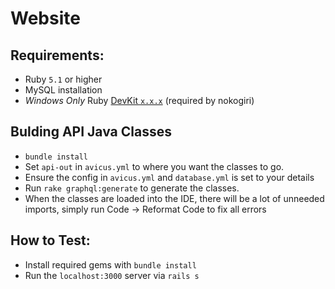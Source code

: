 # Website

## Requirements:
* Ruby `5.1` or higher
* MySQL installation
* *Windows Only* Ruby [DevKit `x.x.x`](http://rubyinstaller.org/downloads) (required by nokogiri)

## Bulding API Java Classes
* `bundle install`
* Set `api-out` in `avicus.yml` to where you want the classes to go.
* Ensure the config in `avicus.yml` and `database.yml` is set to your details
* Run `rake graphql:generate` to generate the classes.
* When the classes are loaded into the IDE, there will be a lot of unneeded imports, simply run Code -> Reformat Code to fix all errors

## How to Test:
* Install required gems with `bundle install`
* Run the `localhost:3000` server via `rails s`
